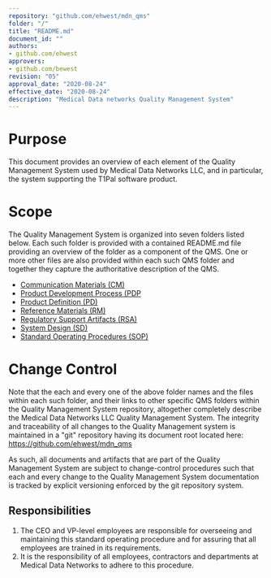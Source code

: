 ```yaml
---
repository: "github.com/ehwest/mdn_qms"
folder: "/"
title: "README.md"
document_id: ""
authors:
- github.com/ehwest
approvers:
- github.com/bewest
revision: "05"
approval_date: "2020-08-24"
effective_date: "2020-08-24"
description: "Medical Data networks Quality Management System"
---
```



# Purpose

This document provides an overview of each element of the Quality Management System used by Medical Data Networks LLC, and in particular, the system supporting the T1Pal software product.

# Scope

The Quality Management System is organized into seven folders listed below.  Each such folder is provided with a contained README.md file providing an overview of the folder as a component of the QMS.  One or more other files are also provided within each such QMS folder and together they capture the authoritative description of the QMS.

 + [Communication Materials (CM)](https://github.com/ehwest/mdn_qms/tree/master/CM_Communication_Matterials)
 + [Product Development Process (PDP](https://github.com/ehwest/mdn_qms/tree/master/PDP_Product_Development_Process)
 + [Product Definition (PD)](https://github.com/ehwest/mdn_qms/tree/master/PD_Product_Definition)
 + [Reference Materials (RM)](https://github.com/ehwest/mdn_qms/tree/master/RM_Reference_Material)
 + [Regulatory Support Artifacts (RSA)](https://github.com/ehwest/mdn_qms/tree/master/RSA_Regulatory_Support_Artifacts)
 + [System Design (SD)](https://github.com/ehwest/mdn_qms/tree/master/SD_System_Design)
 + [Standard Operating Procedures (SOP)](https://github.com/ehwest/mdn_qms/tree/master/SOP_Standard_Operating_Procedures)


# Change Control

Note that the each and every one of the above folder names and the files within each such folder, and their links to other specific QMS folders within the Quality Management System repository,  altogether completely describe the Medical Data Networks LLC Quality Management System.  The integrity and traceability of all changes to the Quality Management system is maintained in a "git" repository having its document root located here:  https://github.com/ehwest/mdn_qms

As such, all documents and artifacts that are part of the Quality Management System are subject to change-control procedures such that each and every change to the Quality Management System documentation is tracked by explicit versioning enforced by the git repository system.


## Responsibilities

1. The CEO and VP-level employees are responsible for overseeing and maintaining this standard operating procedure and for assuring that all employees are trained in its requirements.
2. It is the responsibility of all employees, contractors and departments at Medical Data Networks to adhere to this procedure.
